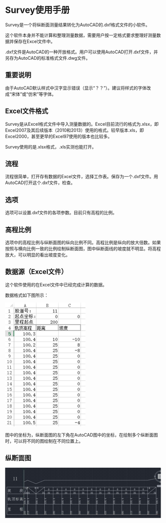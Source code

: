 # Survey使用手册
Survey是一个将纵断面测量结果转化为AutoCAD的.dxf格式文件的小软件。

这个软件本身并不能计算和整理测量数据，需要用户按一定格式要求整理好测量数据并保存在Excel文件中。

.dxf文件是AutoCAD的一种开放格式。用户可以使用AutoCAD打开.dxf文件，并另存为AutoCAD的标准格式文件.dwg文件。

## 重要说明

由于AutoCAD默认样式中汉字显示错误（显示“？？”）。建议将样式的字体改成“宋体”或“仿宋”等字体。

## Excel文件格式

Survey是从Excel格式文件中导入测量数据的。Excel目前流行的格式为.xlsx，即Excel2007及其后续版本（2010和2013）使用的格式。较早版本.xls，即Excel2000，甚至更早的Excel97使用的版本也比较多。

Survey使用的是.xlsx格式，.xls实测也能打开。

## 流程

流程很简单，打开存有数据的Excel文件，选择工作表。保存为一个.dxf文件。用AutoCAD打开这个.dxf文件，检查。

## 选项

选项可以设置.dxf文件的各项参数。目前只有高程的比例。

## 高程比例

选项中的高程比例与纵断面图的纵向比例不同。高程比例是纵向的放大倍数。如果按照与横向比例一致的比例绘制纵断面图，图中纵断面线的坡度就不明显。将高程放大，可以明显的看出坡度变化。

## 数据源（Excel文件）

这个软件使用的在Excel文件中已经完成计算的数据。

数据格式如下图所示：

![Excel文件格式](Excel.jpg)

图中的坐标为，纵断面图的左下角在AutoCAD图中的坐标，在绘制多个纵断面图时，可以将不同的图绘制在不同位置上。

## 纵断面图

![纵断面图](Profile.jpg)

